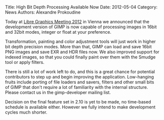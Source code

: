 Title: High Bit Depth Processing Available Now
Date: 2012-05-04
Category: News
Authors: Alexandre Prokoudine

Today at [Libre Graphics Meeting 2012](http://libre-graphics-meeting.org/2012/) in Vienna we announced that the development version of GIMP is now capable of processing images in 16bit and 32bit modes, integer or float at your preference.

Transformation, painting and color adjustment tools will just work in higher bit depth precision modes. More than that, GIMP can load and save 16bit PNG images and save EXR and HDR files now. We also improved support for indexed images, so that you could finally paint over them with the Smudge tool or apply filters.

There is still a lot of work left to do, and this is a great chance for potential contributors to step up and begin improving the application. Low-hanging fruits include porting of file loaders and savers, filters and other small bits of GIMP that don't require a lot of familiarity with the internal structure. Please contact us in the gimp-developer mailing list.

Decision on the final feature set in 2.10 is yet to be made, no time-based schedule is available either. However we fully intend to make development cycles much shorter.